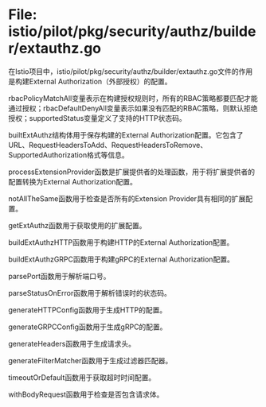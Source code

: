 # File: istio/pilot/pkg/security/authz/builder/extauthz.go

在Istio项目中，istio/pilot/pkg/security/authz/builder/extauthz.go文件的作用是构建External Authorization（外部授权）的配置。

rbacPolicyMatchAll变量表示在构建授权规则时，所有的RBAC策略都要匹配才能通过授权；rbacDefaultDenyAll变量表示如果没有匹配的RBAC策略，则默认拒绝授权；supportedStatus变量定义了支持的HTTP状态码。

builtExtAuthz结构体用于保存构建的External Authorization配置。它包含了URL、RequestHeadersToAdd、RequestHeadersToRemove、SupportedAuthorization格式等信息。

processExtensionProvider函数是扩展提供者的处理函数，用于将扩展提供者的配置转换为External Authorization配置。

notAllTheSame函数用于检查是否所有的Extension Provider具有相同的扩展配置。

getExtAuthz函数用于获取使用的扩展配置。

buildExtAuthzHTTP函数用于构建HTTP的External Authorization配置。

buildExtAuthzGRPC函数用于构建gRPC的External Authorization配置。

parsePort函数用于解析端口号。

parseStatusOnError函数用于解析错误时的状态码。

generateHTTPConfig函数用于生成HTTP的配置。

generateGRPCConfig函数用于生成gRPC的配置。

generateHeaders函数用于生成请求头。

generateFilterMatcher函数用于生成过滤器匹配器。

timeoutOrDefault函数用于获取超时时间配置。

withBodyRequest函数用于检查是否包含请求体。

